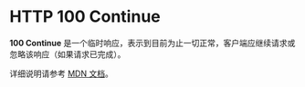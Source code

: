 <h1 class="text-3xl text-center">HTTP 100 Continue</h1>



**100 Continue** 是一个临时响应，表示到目前为止一切正常，客户端应继续请求或忽略该响应（如果请求已完成）。

详细说明请参考 [MDN 文档](https://developer.mozilla.org/zh-CN/docs/Web/HTTP/Status/100)。
